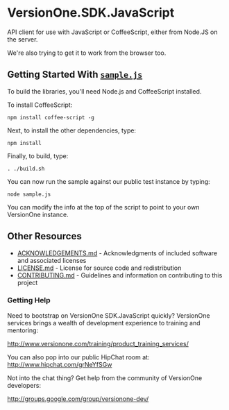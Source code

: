 # VersionOne.SDK.JavaScript 

API client for use with JavaScript or CoffeeScript, either from Node.JS on the server.

We're also trying to get it to work from the browser too.

## Getting Started With [`sample.js`](sample.js)

To build the libraries, you'll need Node.js and CoffeeScript installed.

To install CoffeeScript:

`npm install coffee-script -g`

Next, to install the other dependencies, type:

`npm install`

Finally, to build, type:

`. ./build.sh`

You can now run the sample against our public test instance by typing:

`node sample.js`

You can modify the info at the top of the script to point to your own VersionOne instance.

## Other Resources

* [ACKNOWLEDGEMENTS.md](https://github.com/versionone/VersionOne.SDK.JavaScript/blob/master/ACKNOWLEDGEMENTS.md) - Acknowledgments of included software and associated licenses
* [LICENSE.md](https://github.com/versionone/VersionOne.SDK.NET.APIClient/blob/master/LICENSE.md) - License for source code and redistribution
* [CONTRIBUTING.md](https://github.com/versionone/VersionOne.SDK.JavaScript/blob/master/CONTRIBUTING.md) - Guidelines and information on contributing to this project

### Getting Help
Need to bootstrap on VersionOne SDK.JavaScript quickly? VersionOne services brings a wealth of development experience to training and mentoring:

http://www.versionone.com/training/product_training_services/

You can also pop into our public HipChat room at: http://www.hipchat.com/grNeYfSGw

Not into the chat thing? Get help from the community of VersionOne developers:

http://groups.google.com/group/versionone-dev/
